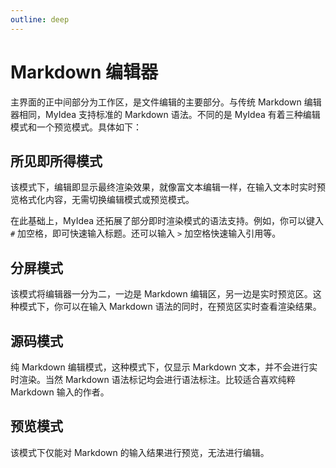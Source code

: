 ```yaml
---
outline: deep
---
```


# Markdown 编辑器

主界面的正中间部分为工作区，是文件编辑的主要部分。与传统 Markdown 编辑器相同，MyIdea 支持标准的 Markdown 语法。不同的是 MyIdea 有着三种编辑模式和一个预览模式。具体如下：

## 所见即所得模式

该模式下，编辑即显示最终渲染效果，就像富文本编辑一样，在输入文本时实时预览格式化内容，无需切换编辑模式或预览模式。

在此基础上，MyIdea 还拓展了部分即时渲染模式的语法支持。例如，你可以键入 `#` 加空格，即可快速输入标题。还可以输入 `>` 加空格快速输入引用等。

## 分屏模式

该模式将编辑器一分为二，一边是 Markdown 编辑区，另一边是实时预览区。这种模式下，你可以在输入 Markdown 语法的同时，在预览区实时查看渲染结果。

## 源码模式

纯 Markdown 编辑模式，这种模式下，仅显示 Markdown 文本，并不会进行实时渲染。当然 Markdown 语法标记均会进行语法标注。比较适合喜欢纯粹 Markdown 输入的作者。

## 预览模式

该模式下仅能对 Markdown 的输入结果进行预览，无法进行编辑。